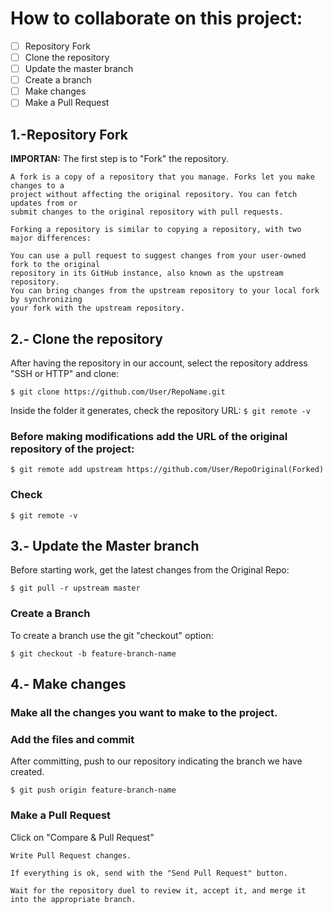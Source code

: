 # How to collaborate on this project: 

- [ ] Repository Fork
- [ ] Clone the repository
- [ ] Update the master branch
- [ ] Create a branch
- [ ] Make changes
- [ ] Make a Pull Request

## 1.-Repository Fork

  **IMPORTAN:** The first step is to "Fork" the repository.

```
A fork is a copy of a repository that you manage. Forks let you make changes to a 
project without affecting the original repository. You can fetch updates from or 
submit changes to the original repository with pull requests.

Forking a repository is similar to copying a repository, with two major differences:

You can use a pull request to suggest changes from your user-owned fork to the original 
repository in its GitHub instance, also known as the upstream repository.
You can bring changes from the upstream repository to your local fork by synchronizing 
your fork with the upstream repository.
```


## 2.- Clone the repository

After having the repository in our account, select the repository address "SSH or HTTP" and clone:

``
$ git clone https://github.com/User/RepoName.git
``

Inside the folder it generates, check the repository URL:
``
$ git remote -v
``

### Before making modifications add the URL of the original repository of the project:

``
$ git remote add upstream https://github.com/User/RepoOriginal(Forked)
``

### Check

``
$ git remote -v
``


## 3.- Update the Master branch
Before starting work, get the latest changes from the Original Repo:

``
$ git pull -r upstream master
``

### Create a Branch
To create a branch use the git "checkout" option:

``
$ git checkout -b feature-branch-name
``


## 4.- Make changes

### Make all the changes you want to make to the project.

### Add the files and commit

After committing, push to our repository indicating the branch we have created.

``
$ git push origin feature-branch-name
``

### Make a Pull Request

Click on "Compare & Pull Request"

```
Write Pull Request changes.

If everything is ok, send with the "Send Pull Request" button.

Wait for the repository duel to review it, accept it, and merge it into the appropriate branch.
```
